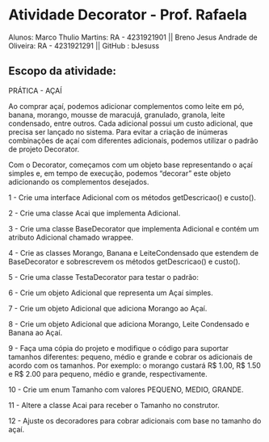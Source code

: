 # Atividade Decorator - Prof. Rafaela
Alunos: Marco Thulio Martins: RA - 4231921901 || Breno Jesus Andrade de Oliveira: RA - 4231921291 || GitHub : bJesuss
## Escopo da atividade:
PRÁTICA - AÇAÍ


Ao comprar açaí, podemos adicionar complementos como leite em pó, banana, morango, mousse de maracujá, granulado, granola, leite condensado, entre outros. Cada adicional possui um custo adicional, que precisa ser lançado no sistema. Para evitar a criação de inúmeras combinações de açaí com diferentes adicionais, podemos utilizar o padrão de projeto Decorator.

Com o Decorator, começamos com um objeto base representando o açaí simples e, em tempo de execução, podemos “decorar” este objeto adicionando os complementos desejados.

1 - Crie uma interface Adicional com os métodos getDescricao() e custo().

2 - Crie uma classe Acai que implementa Adicional.

3 - Crie uma classe BaseDecorator que implementa Adicional e contém um atributo Adicional chamado wrappee.

4 - Crie as classes Morango, Banana e LeiteCondensado que estendem de BaseDecorator e sobrescrevem os métodos getDescricao() e custo().

5 - Crie uma classe TestaDecorator para testar o padrão:

6 - Crie um objeto Adicional que representa um Açaí simples.

7 - Crie um objeto Adicional que adiciona Morango ao Açaí.

8 - Crie um objeto Adicional que adiciona Morango, Leite Condensado e Banana ao Açaí.

9 - Faça uma cópia do projeto e modifique o código para suportar tamanhos diferentes: pequeno, médio e grande e cobrar os adicionais de acordo com os tamanhos. Por exemplo: o morango custará R$ 1.00, R$ 1.50 e R$ 2.00 para pequeno, médio e grande, respectivamente.

10 - Crie um enum Tamanho com valores PEQUENO, MEDIO, GRANDE.

11 - Altere a classe Acai para receber o Tamanho no construtor.

12 - Ajuste os decoradores para cobrar adicionais com base no tamanho do açaí.
